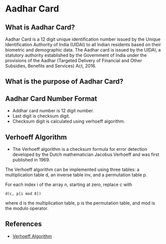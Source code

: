 # Aadhar Card

## What is Aadhar Card?

Aadhar Card is a 12 digit unique identification number issued by the Unique Identification Authority of India (UIDAI) to all Indian residents based on their biometric and demographic data. The Aadhar card is issued by the UIDAI, a statutory authority established by the Government of India under the provisions of the Aadhar (Targeted Delivery of Financial and Other Subsidies, Benefits and Services) Act, 2016.

## What is the purpose of Aadhar Card?


## Aadhar Card Number Format

- Addhar card number is 12 digit number.
- Last digit is checksum digit.
- Checksum digit is calculated using verhoeff algorithm.

## Verhoeff Algorithm

- The Verhoeff algorithm is a checksum formula for error detection developed by the Dutch mathematician Jacobus Verhoeff and was first published in 1969. 

The Verhoeff algorithm can be implemented using three tables: a multiplication table d, an inverse table inv, and a permutation table p.

For each index i of the array n, starting at zero, replace c with 

```
d(c, p[i mod 8])
```

where d is the multiplication table, p is the permutation table, and mod is the modulo operator.

## References

- [Verhoeff Algorithm](https://en.wikipedia.org/wiki/Verhoeff_algorithm)
